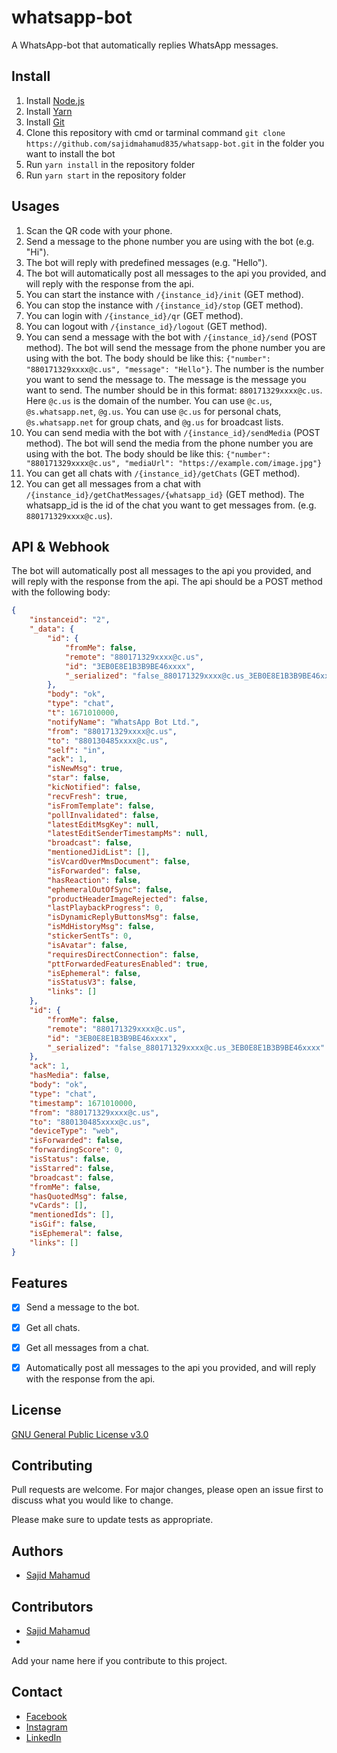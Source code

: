 # whatsapp-bot
A WhatsApp-bot that automatically replies WhatsApp messages.

## Install
1. Install [Node.js](https://nodejs.org/en/download/)
2. Install [Yarn](https://yarnpkg.com/en/docs/install)
3. Install [Git](https://git-scm.com/downloads)
4. Clone this repository with cmd or tarminal command ```git clone https://github.com/sajidmahamud835/whatsapp-bot.git``` in the folder you want to install the bot
5. Run `yarn install` in the repository folder
6. Run `yarn start` in the repository folder

## Usages
1. Scan the QR code with your phone.
2. Send a message to the phone number you are using with the bot (e.g. "Hi").
3. The bot will reply with predefined messages (e.g. "Hello").
4. The bot will automatically post all messages to the api you provided, and will reply with the response from the api.
5. You can start the instance with ``/{instance_id}/init`` (GET method).
6. You can stop the instance with ``/{instance_id}/stop`` (GET method).
7. You can login with ``/{instance_id}/qr`` (GET method).
8. You can logout with ``/{instance_id}/logout`` (GET method).
9. You can send a message with the bot with ``/{instance_id}/send`` (POST method). The bot will send the message from the phone number you are using with the bot. The body should be like this: ``{"number": "880171329xxxx@c.us", "message": "Hello"}``. The number is the number you want to send the message to. The message is the message you want to send. The number should be in this format: ``880171329xxxx@c.us``. Here ``@c.us`` is the domain of the number. You can use ``@c.us``, ``@s.whatsapp.net``, ``@g.us``. You can use ``@c.us`` for personal chats, ``@s.whatsapp.net`` for group chats, and ``@g.us`` for broadcast lists.
10. You can send media with the bot with ``/{instance_id}/sendMedia`` (POST method). The bot will send the media from the phone number you are using with the bot. The body should be like this: ``{"number": "880171329xxxx@c.us", "mediaUrl": "https://example.com/image.jpg"}``
10. You can get all chats with ``/{instance_id}/getChats`` (GET method).
11. You can get all messages from a chat with ``/{instance_id}/getChatMessages/{whatsapp_id}`` (GET method). The whatsapp_id is the id of the chat you want to get messages from. (e.g. `880171329xxxx@c.us`).

## API & Webhook
The bot will automatically post all messages to the api you provided, and will reply with the response from the api. The api should be a POST method with the following body:
```json
{
    "instanceid": "2",
    "_data": {
        "id": {
            "fromMe": false,
            "remote": "880171329xxxx@c.us",
            "id": "3EB0E8E1B3B9BE46xxxx",
            "_serialized": "false_880171329xxxx@c.us_3EB0E8E1B3B9BE46xxxx"
        },
        "body": "ok",
        "type": "chat",
        "t": 1671010000,
        "notifyName": "WhatsApp Bot Ltd.",
        "from": "880171329xxxx@c.us",
        "to": "880130485xxxx@c.us",
        "self": "in",
        "ack": 1,
        "isNewMsg": true,
        "star": false,
        "kicNotified": false,
        "recvFresh": true,
        "isFromTemplate": false,
        "pollInvalidated": false,
        "latestEditMsgKey": null,
        "latestEditSenderTimestampMs": null,
        "broadcast": false,
        "mentionedJidList": [],
        "isVcardOverMmsDocument": false,
        "isForwarded": false,
        "hasReaction": false,
        "ephemeralOutOfSync": false,
        "productHeaderImageRejected": false,
        "lastPlaybackProgress": 0,
        "isDynamicReplyButtonsMsg": false,
        "isMdHistoryMsg": false,
        "stickerSentTs": 0,
        "isAvatar": false,
        "requiresDirectConnection": false,
        "pttForwardedFeaturesEnabled": true,
        "isEphemeral": false,
        "isStatusV3": false,
        "links": []
    },
    "id": {
        "fromMe": false,
        "remote": "880171329xxxx@c.us",
        "id": "3EB0E8E1B3B9BE46xxxx",
        "_serialized": "false_880171329xxxx@c.us_3EB0E8E1B3B9BE46xxxx"
    },
    "ack": 1,
    "hasMedia": false,
    "body": "ok",
    "type": "chat",
    "timestamp": 1671010000,
    "from": "880171329xxxx@c.us",
    "to": "880130485xxxx@c.us",
    "deviceType": "web",
    "isForwarded": false,
    "forwardingScore": 0,
    "isStatus": false,
    "isStarred": false,
    "broadcast": false,
    "fromMe": false,
    "hasQuotedMsg": false,
    "vCards": [],
    "mentionedIds": [],
    "isGif": false,
    "isEphemeral": false,
    "links": []
}
```

## Features
- [x] Send a message to the bot.
- [x] Get all chats.
- [x] Get all messages from a chat.
- [x] Automatically post all messages to the api you provided, and will reply with the response from the api.


## License
[GNU General Public License v3.0](https://choosealicense.com/licenses/gpl-3.0/)

## Contributing
Pull requests are welcome. For major changes, please open an issue first to discuss what you would like to change.

Please make sure to update tests as appropriate.

## Authors
- [Sajid Mahamud](https://github.com/sajidmahamud835)

## Contributors
- [Sajid Mahamud](https://github.com/sajidmahamud835)
- 
Add your name here if you contribute to this project.

## Contact
- [Facebook](https://www.facebook.com/sajidbzs)
- [Instagram](https://www.instagram.com/sajidmahamud835)
- [LinkedIn](https://www.linkedin.com/in/sajidmahamud835)